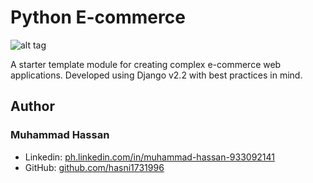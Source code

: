 # Python E-commerce

![alt tag](http://carlofontanos.com/wp-content/uploads/2017/03/python-ecommerce-using-django-watermarked.jpg)

A starter template module for creating complex e-commerce web applications. Developed using Django v2.2 with best practices in mind.

## Author
### Muhammad Hassan
+ Linkedin: [ph.linkedin.com/in/muhammad-hassan-933092141](https://www.linkedin.com/in/muhammad-hassan-933092141/)
+ GitHub: [github.com/hasni1731996](https://github.com/hasni1731996)


